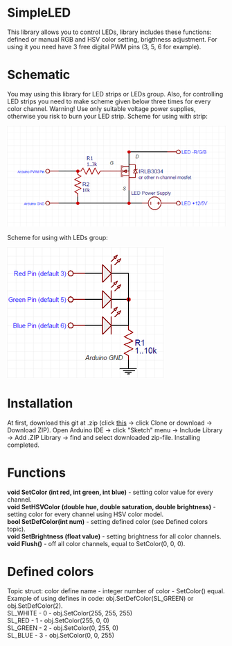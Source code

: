 # SimpleLED
This library allows you to control LEDs, library includes these functions: defined or manual RGB and HSV color setting, brigthness adjustment. For using it you need have 3 free digital PWM pins (3, 5, 6 for example).

# Schematic
You may using this library for LED strips or LEDs group. Also, for controlling LED strips you need to make scheme given below three times for every color channel.
Warning! Use only suitable voltage power supplies, otherwise you risk to burn your LED strip.
Scheme for using with strip:

![Preview](https://github.com/SNMetamorph/SimpleLED/blob/master/mosfetscheme.png?raw=true)

Scheme for using with LEDs group:

![Preview](https://github.com/SNMetamorph/SimpleLED/blob/master/ledscheme.png?raw=true)

# Installation
At first, download this git at .zip (click <a href="https://github.com/SNMetamorph/SimpleLED">this</a> -> click Clone or download -> Download ZIP). Open Arduino IDE -> click "Sketch" menu -> Include Library -> Add .ZIP Library -> find and select downloaded zip-file. Installing completed.

# Functions
<b>void SetColor (int red, int green, int blue)</b> - setting color value for every channel.<br>
<b>void SetHSVColor (double hue, double saturation, double brightness)</b> - setting color for every channel using HSV color model.<br>
<b>bool SetDefColor(int num)</b> - setting defined color (see Defined colors topic).<br>
<b>void SetBrightness (float value)</b> - setting brightness for all color channels.<br>
<b>void Flush()</b> - off all color channels, equal to SetColor(0, 0, 0).<br>

# Defined colors
Topic struct: color define name - integer number of color - SetColor() equal.
Example of using defines in code: obj.SetDefColor(SL_GREEN) or obj.SetDefColor(2).<br>
SL_WHITE - 0 - obj.SetColor(255, 255, 255)<br>
SL_RED - 1 - obj.SetColor(255, 0, 0)<br>
SL_GREEN - 2 - obj.SetColor(0, 255, 0)<br>
SL_BLUE - 3 - obj.SetColor(0, 0, 255)<br>
